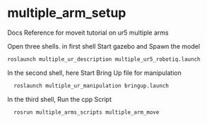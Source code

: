 # multiple_arm_setup
Docs Reference for moveit tutorial on ur5 multiple arms

Open three shells. in first shell Start gazebo and Spawn the model

  ```bash
  roslaunch multiple_ur_description multiple_ur5_robotiq.launch
  ```

In the second shell, here Start Bring Up file for manipulation

```bash
  roslaunch multiple_ur_manipulation bringup.launch
  ```

In the third shell, Run the cpp Script

```bash
  rosrun multiple_arms_scripts multiple_arm_move
  ```
